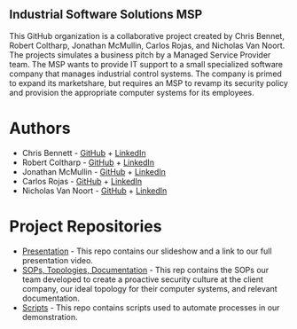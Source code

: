 ## Industrial Software Solutions MSP
This GitHub organization is a collaborative project created by Chris Bennet, Robert Coltharp, Jonathan McMullin, Carlos Rojas, and Nicholas Van Noort. The projects simulates a business pitch by a Managed Service Provider team. The MSP wants to provide IT support to a small specialized software company that manages industrial control systems. The company is primed to expand its marketshare, but requires an MSP to revamp its security policy and provision the appropriate computer systems for its  employees.

# Authors
  * Chris Bennett - [GitHub](https://github.com/marsecguy) + [LinkedIn](https://www.linkedin.com/in/chris-bennett-cybersecurity/)
  * Robert Coltharp - [GitHub](https://github.com/robbyarng) + [LinkedIn](https://www.linkedin.com/in/robert-coltharp080514/)
  * Jonathan McMullin - [GitHub](https://github.com/mcmullinj84) + [LinkedIn](https://www.linkedin.com/in/jon-mcmullin-cybersecurity/)
  * Carlos Rojas - [GitHub](https://github.com/carlosjorr) + [LinkedIn](https://www.linkedin.com/in/carlos-rojass/)
  * Nicholas Van Noort - [GitHub](https://github.com/nvannoort) + [LinkedIn](https://www.linkedin.com/in/nicholas-van-noort/)

# Project Repositories
  * [Presentation](https://github.com/Industrial-Software-Solutions-MSP/Presentation) - This repo contains our slideshow and a link to our full presentation video.
  * [SOPs, Topologies, Documentation](https://github.com/Industrial-Software-Solutions-MSP/SOP-Topologies-Documentation) - This rep contains the SOPs our team developed to create a proactive security culture at the client company, our ideal topology for their computer systems, and relevant documentation. 
  * [Scripts](https://github.com/Industrial-Software-Solutions-MSP/Scripts) - This repo contains scripts used to automate processes in our demonstration.
